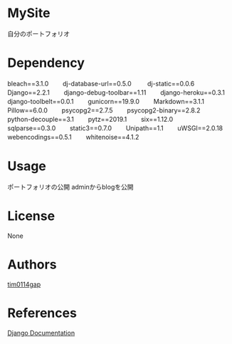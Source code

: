 # MySite
自分のポートフォリオ

# Dependency
bleach==3.1.0　　
dj-database-url==0.5.0 　　
dj-static==0.0.6　　
Django==2.2.1　　
django-debug-toolbar==1.11　　
django-heroku==0.3.1　　
django-toolbelt==0.0.1　　
gunicorn==19.9.0　　
Markdown==3.1.1　　
Pillow==6.0.0　　
psycopg2==2.7.5　　
psycopg2-binary==2.8.2　　
python-decouple==3.1　　
pytz==2019.1　　
six==1.12.0　　
sqlparse==0.3.0　　
static3==0.7.0　　
Unipath==1.1　　
uWSGI==2.0.18　　
webencodings==0.5.1　　
whitenoise==4.1.2　　

# Usage
ポートフォリオの公開
adminからblogを公開

# License
None

# Authors
[tim0114gap](https://github.com/tim0114gap/)   

# References
[Django Documentation](https://docs.djangoproject.com/en/2.2/)
